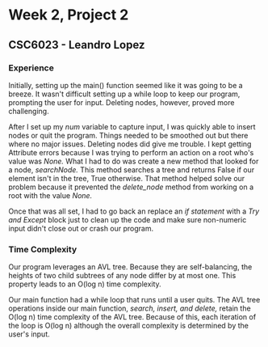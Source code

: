 # Week 2, Project 2
## CSC6023 - Leandro Lopez

### Experience
Initially, setting up the main() function seemed like it was going to be a breeze. It wasn't difficult setting up a while loop to keep our program, prompting the user for input. Deleting nodes, however, proved more challenging.

After I set up my *num* variable to capture input, I was quickly able to insert nodes or quit the program. Things needed to be smoothed out but there where no major issues. Deleting nodes did give me trouble. I kept getting Attribute errors because I was trying to perform an action on a root who's value was *None.* What I had to do was create a new method that looked for a node, *searchNode.* This method searches a tree and returns False if our element isn't in the tree, True otherwise. That method helped solve our problem because it prevented the *delete_node* method from working on a root with the value *None.*

Once that was all set, I had to go back an replace an *if statement* with a *Try and Except* block just to clean up the code and make sure non-numeric input didn't close out or crash our program.

### Time Complexity  
Our program leverages an AVL tree. Because they are self-balancing, the heights of two child subtrees of any node differ by at most one. This property leads to an O(log n) time complexity. 

Our main function had a while loop that runs until a user quits. The AVL tree operations inside our main function, *search, insert, and delete,* retain the O(log n) time complexity of the AVL tree. Because of this, each iteration of the loop is O(log n) although the overall complexity is determined by the user's input.